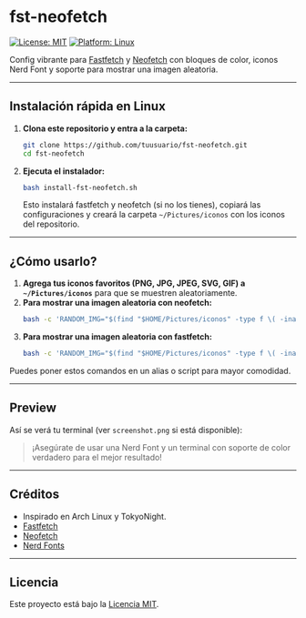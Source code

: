 # fst-neofetch

[![License: MIT](https://img.shields.io/badge/License-MIT-yellow.svg)](LICENSE)
[![Platform: Linux](https://img.shields.io/badge/platform-linux-blue.svg)](https://www.linux.org/)

Config vibrante para [Fastfetch](https://github.com/fastfetch-cli/fastfetch) y [Neofetch](https://github.com/dylanaraps/neofetch) con bloques de color, iconos Nerd Font y soporte para mostrar una imagen aleatoria.

---

## Instalación rápida en Linux

1. **Clona este repositorio y entra a la carpeta:**
   ```sh
   git clone https://github.com/tuusuario/fst-neofetch.git
   cd fst-neofetch
   ```
2. **Ejecuta el instalador:**
   ```sh
   bash install-fst-neofetch.sh
   ```
   Esto instalará fastfetch y neofetch (si no los tienes), copiará las configuraciones y creará la carpeta `~/Pictures/iconos` con los iconos del repositorio.

---

## ¿Cómo usarlo?

1. **Agrega tus iconos favoritos (PNG, JPG, JPEG, SVG, GIF) a `~/Pictures/iconos`** para que se muestren aleatoriamente.
2. **Para mostrar una imagen aleatoria con neofetch:**
   ```sh
   bash -c 'RANDOM_IMG="$(find "$HOME/Pictures/iconos" -type f \( -iname "*.png" -o -iname "*.jpg" -o -iname "*.jpeg" -o -iname "*.svg" -o -iname "*.gif" \) | shuf -n 1)"; cp "$RANDOM_IMG" "$HOME/Pictures/random.png"; neofetch'
   ```
3. **Para mostrar una imagen aleatoria con fastfetch:**
   ```sh
   bash -c 'RANDOM_IMG="$(find "$HOME/Pictures/iconos" -type f \( -iname "*.png" -o -iname "*.jpg" -o -iname "*.jpeg" -o -iname "*.svg" -o -iname "*.gif" \) | shuf -n 1)"; cp "$RANDOM_IMG" "$HOME/Pictures/random.png"; fastfetch'
   ```

Puedes poner estos comandos en un alias o script para mayor comodidad.

---

## Preview

Así se verá tu terminal (ver `screenshot.png` si está disponible):

> ¡Asegúrate de usar una Nerd Font y un terminal con soporte de color verdadero para el mejor resultado!

---

## Créditos

- Inspirado en Arch Linux y TokyoNight.
- [Fastfetch](https://github.com/fastfetch-cli/fastfetch)
- [Neofetch](https://github.com/dylanaraps/neofetch)
- [Nerd Fonts](https://www.nerdfonts.com/)

---

## Licencia

Este proyecto está bajo la [Licencia MIT](LICENSE).